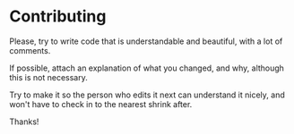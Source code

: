 # Contributing
Please, try to write code that is understandable and beautiful, with a lot of comments.

If possible, attach an explanation of what you changed, and why, although this is not necessary.

Try to make it so the person who edits it next can understand it nicely, and won't have to check in to the nearest shrink after. 

Thanks!
